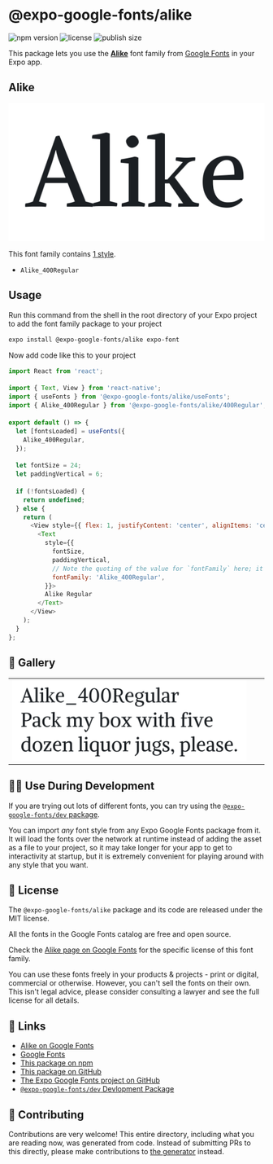 # @expo-google-fonts/alike

![npm version](https://flat.badgen.net/npm/v/@expo-google-fonts/alike)
![license](https://flat.badgen.net/github/license/expo/google-fonts)
![publish size](https://flat.badgen.net/packagephobia/install/@expo-google-fonts/alike)

This package lets you use the [**Alike**](https://fonts.google.com/specimen/Alike) font family from [Google Fonts](https://fonts.google.com/) in your Expo app.

## Alike

![Alike](./font-family.png)

This font family contains [1 style](#-gallery).

- `Alike_400Regular`

## Usage

Run this command from the shell in the root directory of your Expo project to add the font family package to your project
```sh
expo install @expo-google-fonts/alike expo-font
```

Now add code like this to your project
```js
import React from 'react';

import { Text, View } from 'react-native';
import { useFonts } from '@expo-google-fonts/alike/useFonts';
import { Alike_400Regular } from '@expo-google-fonts/alike/400Regular';

export default () => {
  let [fontsLoaded] = useFonts({
    Alike_400Regular,
  });

  let fontSize = 24;
  let paddingVertical = 6;

  if (!fontsLoaded) {
    return undefined;
  } else {
    return (
      <View style={{ flex: 1, justifyContent: 'center', alignItems: 'center' }}>
        <Text
          style={{
            fontSize,
            paddingVertical,
            // Note the quoting of the value for `fontFamily` here; it expects a string!
            fontFamily: 'Alike_400Regular',
          }}>
          Alike Regular
        </Text>
      </View>
    );
  }
};

```

## 🔡 Gallery


||||
|-|-|-|
|![Alike_400Regular](.//400Regular/Alike_400Regular.ttf.png)||||


## 👩‍💻 Use During Development

If you are trying out lots of different fonts, you can try using the [`@expo-google-fonts/dev` package](https://github.com/freeboub/google-fonts/tree/master/font-packages/dev#readme).

You can import *any* font style from any Expo Google Fonts package from it. It will load the fonts
over the network at runtime instead of adding the asset as a file to your project, so it may take longer
for your app to get to interactivity at startup, but it is extremely convenient
for playing around with any style that you want.

## 📖 License

The `@expo-google-fonts/alike` package and its code are released under the MIT license.

All the fonts in the Google Fonts catalog are free and open source.

Check the [Alike page on Google Fonts](https://fonts.google.com/specimen/Alike) for the specific license of this font family.

You can use these fonts freely in your products & projects - print or digital, commercial or otherwise. However, you can't sell the fonts on their own. This isn't legal advice, please consider consulting a lawyer and see the full license for all details.

## 🔗 Links

- [Alike on Google Fonts](https://fonts.google.com/specimen/Alike)
- [Google Fonts](https://fonts.google.com/)
- [This package on npm](https://www.npmjs.com/package/@expo-google-fonts/alike)
- [This package on GitHub](https://github.com/freeboub/google-fonts/tree/master/font-packages/alike)
- [The Expo Google Fonts project on GitHub](https://github.com/freeboub/google-fonts)
- [`@expo-google-fonts/dev` Devlopment Package](https://github.com/freeboub/google-fonts/tree/master/font-packages/dev)

## 🤝 Contributing

Contributions are very welcome! This entire directory, including what you are reading now, was generated from code. Instead of submitting PRs to this directly, please make contributions to [the generator](https://github.com/freeboub/google-fonts/tree/master/packages/generator) instead.
